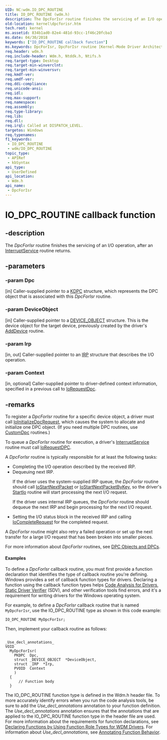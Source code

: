 ```yaml
---
UID: NC:wdm.IO_DPC_ROUTINE
title: IO_DPC_ROUTINE (wdm.h)
description: The DpcForIsr routine finishes the servicing of an I/O operation, after an InterruptService routine returns.
old-location: kernel\dpcforisr.htm
tech.root: kernel
ms.assetid: 834b1ad0-82e4-481d-93cc-1f46c20fcba3
ms.date: 04/30/2018
keywords: ["IO_DPC_ROUTINE callback function"]
ms.keywords: DpcForIsr, DpcForIsr routine [Kernel-Mode Driver Architecture], DrvrRtns_2d3825cf-0f9b-4698-9deb-e9fe5757fb9c.xml, IO_DPC_ROUTINE, kernel.dpcforisr, wdm/DpcForIsr
req.header: wdm.h
req.include-header: Wdm.h, Ntddk.h, Ntifs.h
req.target-type: Desktop
req.target-min-winverclnt: 
req.target-min-winversvr: 
req.kmdf-ver: 
req.umdf-ver: 
req.ddi-compliance: 
req.unicode-ansi: 
req.idl: 
req.max-support: 
req.namespace: 
req.assembly: 
req.type-library: 
req.lib: 
req.dll: 
req.irql: Called at DISPATCH_LEVEL.
targetos: Windows
req.typenames: 
f1_keywords:
 - IO_DPC_ROUTINE
 - wdm/IO_DPC_ROUTINE
topic_type:
 - APIRef
 - kbSyntax
api_type:
 - UserDefined
api_location:
 - Wdm.h
api_name:
 - DpcForIsr
---
```


# IO_DPC_ROUTINE callback function


## -description

The <i>DpcForIsr</i> routine finishes the servicing of an I/O operation, after an <a href="https://docs.microsoft.com/windows-hardware/drivers/ddi/wdm/nc-wdm-kservice_routine">InterruptService</a> routine returns.

## -parameters

### -param Dpc 

[in]
Caller-supplied pointer to a <a href="https://docs.microsoft.com/windows-hardware/drivers/kernel/eprocess">KDPC</a> structure, which represents the DPC object that is associated with this <i>DpcForIsr</i> routine.

### -param DeviceObject 

[in]
Caller-supplied pointer to a <a href="https://docs.microsoft.com/windows-hardware/drivers/ddi/wdm/ns-wdm-_device_object">DEVICE_OBJECT</a> structure. This is the device object for the target device, previously created by the driver's <a href="https://docs.microsoft.com/windows-hardware/drivers/ddi/wdm/nc-wdm-driver_add_device">AddDevice</a> routine.

### -param Irp 

[in, out]
Caller-supplied pointer to an <a href="https://docs.microsoft.com/windows-hardware/drivers/ddi/wdm/ns-wdm-_irp">IRP</a> structure that describes the I/O operation.

### -param Context 

[in, optional]
Caller-supplied pointer to driver-defined context information, specified in a previous call to <a href="https://docs.microsoft.com/windows-hardware/drivers/ddi/wdm/nf-wdm-iorequestdpc">IoRequestDpc</a>.

## -remarks

To register a <i>DpcForIsr</i> routine for a specific device object, a driver must call <a href="https://docs.microsoft.com/windows-hardware/drivers/ddi/wdm/nf-wdm-ioinitializedpcrequest">IoInitializeDpcRequest</a>, which causes the system to allocate and initialize one DPC object. (If you need multiple DPC routines, use <a href="https://docs.microsoft.com/windows-hardware/drivers/ddi/wdm/nc-wdm-kdeferred_routine">CustomDpc</a> routines.)

To queue a <i>DpcForIsr</i> routine for execution, a driver's <a href="https://docs.microsoft.com/windows-hardware/drivers/ddi/wdm/nc-wdm-kservice_routine">InterruptService</a> routine must call <a href="https://docs.microsoft.com/windows-hardware/drivers/ddi/wdm/nf-wdm-iorequestdpc">IoRequestDPC</a>.

A <i>DpcForIsr</i> routine is typically responsible for at least the following tasks:

<ul>
<li>
Completing the I/O operation described by the received IRP. 

</li>
<li>
Dequeuing next IRP.

If the driver uses the system-supplied IRP queue, the <i>DpcForIsr</i> routine should call <a href="https://docs.microsoft.com/windows-hardware/drivers/ddi/ntifs/nf-ntifs-iostartnextpacket">IoStartNextPacket</a> or <a href="https://docs.microsoft.com/windows-hardware/drivers/ddi/ntifs/nf-ntifs-iostartnextpacketbykey">IoStartNextPacketByKey</a>, so the driver's <a href="https://docs.microsoft.com/windows-hardware/drivers/ddi/wdm/nc-wdm-driver_startio">StartIo</a> routine will start processing the next I/O request.

If the driver uses internal IRP queues, the <i>DpcForIsr</i> routine should dequeue the next IRP and begin processing for the next I/O request. 

</li>
<li>
Setting the I/O status block in the received IRP and calling <a href="https://docs.microsoft.com/windows-hardware/drivers/ddi/wdm/nf-wdm-iocompleterequest">IoCompleteRequest</a> for the completed request.

</li>
</ul>
A <i>DpcForIsr</i> routine might also retry a failed operation or set up the next transfer for a large I/O request that has been broken into smaller pieces.

For more information about <i>DpcForIsr</i> routines, see <a href="https://docs.microsoft.com/windows-hardware/drivers/kernel/dpc-objects-and-dpcs">DPC Objects and DPCs</a>. 


#### Examples

To define a <i>DpcForIsr</i> callback routine, you must first provide a function declaration that identifies the type of callback routine you're defining. Windows provides a set of callback function types for drivers. Declaring a function using the callback function types helps <a href="https://docs.microsoft.com/windows-hardware/drivers/devtest/code-analysis-for-drivers">Code Analysis for Drivers</a>, <a href="https://docs.microsoft.com/windows-hardware/drivers/devtest/static-driver-verifier">Static Driver Verifier</a> (SDV), and other verification tools find errors, and it's a requirement for writing drivers for the Windows operating system.

For example, to define a <i>DpcForIsr</i> callback routine that is named <code>MyDpcForIsr</code>, use the IO_DPC_ROUTINE type as shown in this code example:


```
IO_DPC_ROUTINE MyDpcForIsr;
```

Then, implement your callback routine as follows:


```

_Use_decl_annotations_
VOID
  MyDpcForIsr(
    PKDPC  Dpc,
    struct _DEVICE_OBJECT  *DeviceObject,
    struct _IRP  *Irp,
    PVOID  Context
    )
  {
      // Function body
  }
```

The IO_DPC_ROUTINE function type is defined in the Wdm.h header file. To more accurately identify errors when you run the code analysis tools, be sure to add the _Use_decl_annotations_ annotation to your function definition. The _Use_decl_annotations_ annotation ensures that the annotations that are applied to the IO_DPC_ROUTINE function type in the header file are used. For more information about the requirements for function declarations, see <a href="https://docs.microsoft.com/windows-hardware/drivers/devtest/declaring-functions-using-function-role-types-for-wdm-drivers">Declaring Functions by Using Function Role Types for WDM Drivers</a>. For information about _Use_decl_annotations_, see <a href="https://go.microsoft.com/fwlink/p/?linkid=286697">Annotating Function Behavior</a>.

<div class="code"></div>

